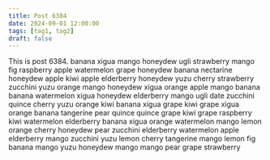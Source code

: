 ```yaml
---
title: Post 6384
date: 2024-09-01 12:00:00
tags: [tag1, tag2]
draft: false
---
```

This is post 6384.
banana
xigua
mango
honeydew
ugli
strawberry
mango
fig
raspberry
apple
watermelon
grape
honeydew
banana
nectarine
honeydew
apple
kiwi
apple
elderberry
honeydew
yuzu
cherry
strawberry
zucchini
yuzu
orange
mango
honeydew
xigua
orange
apple
mango
banana
banana
watermelon
xigua
honeydew
elderberry
mango
ugli
date
zucchini
quince
cherry
yuzu
orange
kiwi
banana
xigua
grape
kiwi
grape
xigua
orange
banana
tangerine
pear
quince
quince
grape
kiwi
grape
raspberry
kiwi
watermelon
elderberry
banana
xigua
orange
watermelon
mango
lemon
orange
cherry
honeydew
pear
zucchini
elderberry
watermelon
apple
elderberry
mango
zucchini
yuzu
lemon
cherry
tangerine
mango
lemon
fig
banana
mango
yuzu
honeydew
mango
mango
pear
grape
strawberry
